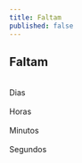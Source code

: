 ```yaml
---
title: Faltam
published: false
---
```


<div class="container">
    <h2 class="center-align">Faltam</h2>
    <div id="faltam" class="row">
        <div class="col s12 m3"><span id="day" class="timer"></span><br>Dias</div>
        <div class="col s12 m3 hide-on-med-and-down"><span id="hrs" class="timer"></span><br>Horas</div>
        <div class="col s12 m3 hide-on-med-and-down"><span id="min" class="timer"></span><br>Minutos</div>
        <div class="col s12 m3 hide-on-med-and-down"><span id="sec" class="timer"></span><br>Segundos</div>
    </div>
</div>
<script>
var firstDate = new Date("August 22, 2017 14:00:00");var secondDate = new Date();
</script>